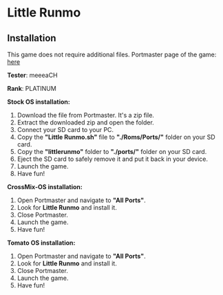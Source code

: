 # Little Runmo

## Installation

This game does not require additional files.
Portmaster page of the game: [here](https://portmaster.games/detail.html?name=littlerunmo)


**Tester**: meeeaCH

**Rank**: PLATINUM


**Stock OS installation:**
1. Download the file from Portmaster. It's a zip file.
2. Extract the downloaded zip and open the folder.
3. Connect your SD card to your PC.
4. Copy the **"Little Runmo.sh"** file to **"./Roms/Ports/"** folder on your SD card.
5. Copy the **"littlerunmo"** folder to **"./ports/"** folder on your SD card.
6. Eject the SD card to safely remove it and put it back in your device.
7. Launch the game.
8. Have fun!


**CrossMix-OS installation:**
1. Open Portmaster and navigate to **"All Ports"**.
2. Look for **Little Runmo** and install it.
3. Close Portmaster.
4. Launch the game.
5. Have fun!


**Tomato OS installation:**
1. Open Portmaster and navigate to **"All Ports"**.
2. Look for **Little Runmo** and install it.
3. Close Portmaster.
4. Launch the game.
5. Have fun!